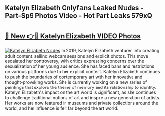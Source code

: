 ## Katelyn Elizabeth Onlyf𝚊ns Le𝚊ked N𝚞des - Part-Sp9 Photos Video - Hot Part Le𝚊ks 579xQ

# <h2><a href="http://ab71522.deff.icu/?id=Katelyn+Elizabeth">🔗 New 👉🔴 Katelyn Elizabeth VIDEO Photos</a></h2>

[![Katelyn Elizabeth N𝚞des](https://i.imgur.com/rIISA9y.gif)](http://ab71522.deff.icu/?id=Katelyn+Elizabeth)
In 2019, Katelyn Elizabeth ventured into creating adult content, selling webcam sessions and explicit photos. This move escalated her controversy, with critics expressing concerns over the sexualization of her young audience. She has faced bans and restrictions on various platforms due to her explicit content. Katelyn Elizabeth continues to push the boundaries of contemporary art with her innovative and thought-provoking works. She is currently working on a new series of paintings that explore the theme of memory and its relationship to identity. Katelyn Elizabeth's impact on the art world is significant, as she continues to challenge traditional notions of art and inspire a new generation of artists. Her works are now featured in museums and private collections around the world, and her influence is felt far beyond the art world.
